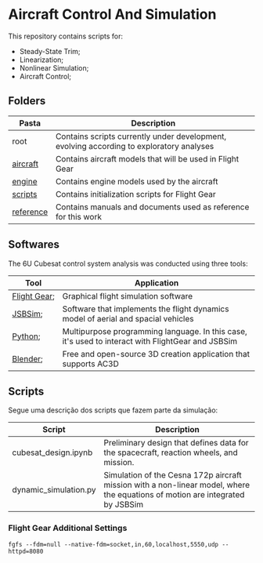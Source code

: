 # Aircraft Control And Simulation

This repository contains scripts for:

* Steady-State Trim;
* Linearization;
* Nonlinear Simulation;
* Aircraft Control;

## Folders

| Pasta                    | Description                                                                              |
| ------------------------ | ---------------------------------------------------------------------------------------- |
| root                     | Contains scripts currently under development, evolving according to exploratory analyses |
| [aircraft](./aircraft)   | Contains aircraft models that will be used in Flight Gear                                |
| [engine](./engine)       | Contains engine models used by the aircraft                                              |
| [scripts](./scripts)     | Contains initialization scripts for Flight Gear                                          |
| [reference](./reference) | Contains manuals and documents used as reference for this work                           |


## Softwares

The 6U Cubesat control system analysis was conducted using three tools:

| Tool                                        | Application                                                                                       |
| ------------------------------------------- | ------------------------------------------------------------------------------------------------- |
| [Flight Gear](https://www.flightgear.org/); | Graphical flight simulation software                                                              |
| [JSBSim](https://jsbsim.sourceforge.net/);  | Software that implements the flight dynamics model of aerial and spacial vehicles                 |
| [Python](https://www.python.org/);          | Multipurpose programming language. In this case, it's used to interact with FlightGear and JSBSim |
| [Blender](https://www.blender.org/);        | Free and open-source 3D creation application that supports AC3D                                   |

## Scripts

Segue uma descrição dos scripts que fazem parte da simulação:

| Script                | Description                                                                                                                   |
| --------------------- | ----------------------------------------------------------------------------------------------------------------------------- |
| cubesat_design.ipynb  | Preliminary design that defines data for the spacecraft, reaction wheels, and mission.                                        |
| dynamic_simulation.py | Simulation of the Cesna 172p aircraft mission with a non-linear model, where the equations of motion are integrated by JSBSim |

### Flight Gear Additional Settings

```
fgfs --fdm=null --native-fdm=socket,in,60,localhost,5550,udp --httpd=8080
```
